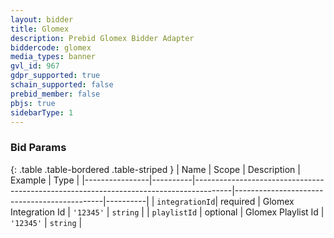 ```yaml
---
layout: bidder
title: Glomex
description: Prebid Glomex Bidder Adapter
biddercode: glomex
media_types: banner
gvl_id: 967
gdpr_supported: true
schain_supported: false
prebid_member: false
pbjs: true
sidebarType: 1
---
```




### Bid Params

{: .table .table-bordered .table-striped }
| Name           | Scope    | Description                                                                           | Example                                     | Type     |
|----------------|----------|---------------------------------------------------------------------------------------|---------------------------------------------|----------|
| `integrationId`| required | Glomex Integration Id                                                                 | `'12345'`                                   | `string` |
| `playlistId`   | optional | Glomex Playlist Id                                                                    | `'12345'`                                   | `string` |
